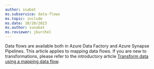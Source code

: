```yaml
---
author: ssabat
ms.subservice: data-flows
ms.topic: include
ms.date: 10/20/2023
ms.author: susabat
ms.reviewer: jburchel
---
```

Data flows are available both in Azure Data Factory and Azure Synapse Pipelines. This article applies to mapping data flows. If you are new to transformations, please refer to the introductory article [Transform data using a mapping data flow](../tutorial-data-flow.md).